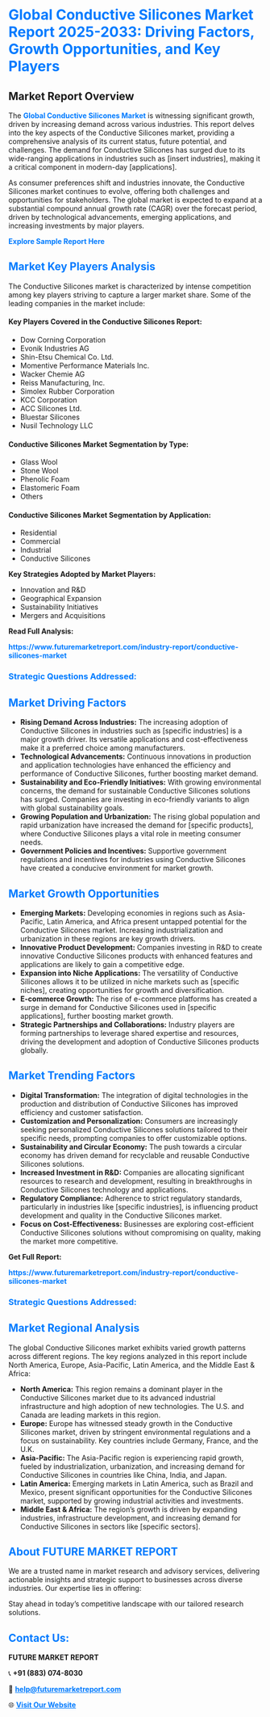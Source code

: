 <h1 style="color: #007BFF;">Global Conductive Silicones Market Report 2025-2033: Driving Factors, Growth Opportunities, and Key Players</h1>

<section id="overview">
<h2>Market Report Overview</h2>
<p>The <a href="https://www.futuremarketreport.com/industry-report/conductive-silicones-market" style="color: #007BFF; text-decoration: none;"><strong>Global Conductive Silicones Market</strong></a> is witnessing significant growth, driven by increasing demand across various industries. This report delves into the key aspects of the Conductive Silicones market, providing a comprehensive analysis of its current status, future potential, and challenges. The demand for Conductive Silicones has surged due to its wide-ranging applications in industries such as [insert industries], making it a critical component in modern-day [applications].</p>
<p>As consumer preferences shift and industries innovate, the Conductive Silicones market continues to evolve, offering both challenges and opportunities for stakeholders. The global market is expected to expand at a substantial compound annual growth rate (CAGR) over the forecast period, driven by technological advancements, emerging applications, and increasing investments by major players.</p>
</section>

<section id="overview">
<p><a href="https://www.futuremarketreport.com/request-sample/reportId=116408" style="color: #007BFF; text-decoration: none;"><strong>Explore Sample Report Here</strong></a></p>
</section>

<section id="key-players">
<h2 style="color: #007BFF;">Market Key Players Analysis</h2>
<p>The Conductive Silicones market is characterized by intense competition among key players striving to capture a larger market share. Some of the leading companies in the market include:</p>
<h4>Key Players Covered in the Conductive Silicones Report:</h4>
<ul><li>Dow Corning Corporation</li><li>Evonik Industries AG</li><li>Shin-Etsu Chemical Co. Ltd.</li><li>Momentive Performance Materials Inc.</li><li>Wacker Chemie AG</li><li>Reiss Manufacturing, Inc.</li><li>Simolex Rubber Corporation</li><li>KCC Corporation</li><li>ACC Silicones Ltd.</li><li>Bluestar Silicones</li><li>Nusil Technology LLC</li></ul>
<h4>Conductive Silicones Market Segmentation by Type:</h4>
<ul><li>Glass Wool</li><li>Stone Wool</li><li>Phenolic Foam</li><li>Elastomeric Foam</li><li>Others</li></ul>

<h4>Conductive Silicones Market Segmentation by Application:</h4>
<ul><li>Residential</li><li>Commercial</li><li>Industrial</li><li>Conductive Silicones</li></ul>
<p><strong>Key Strategies Adopted by Market Players:</strong></p>
<ul>
<li>Innovation and R&D</li>
<li>Geographical Expansion</li>
<li>Sustainability Initiatives</li>
<li>Mergers and Acquisitions</li>
</ul>
</section>

<section>
<p><strong>Read Full Analysis: </strong></p><a href="https://www.futuremarketreport.com/industry-report/conductive-silicones-market" style="color: #007BFF; text-decoration: none;"><strong>https://www.futuremarketreport.com/industry-report/conductive-silicones-market</strong></a>
<h3 style="color: #007BFF;">Strategic Questions Addressed:</h3>
</section>

<section id="driving-factors">
<h2 style="color: #007BFF;">Market Driving Factors</h2>
<ul>
<li><strong>Rising Demand Across Industries:</strong> The increasing adoption of Conductive Silicones in industries such as [specific industries] is a major growth driver. Its versatile applications and cost-effectiveness make it a preferred choice among manufacturers.</li>
<li><strong>Technological Advancements:</strong> Continuous innovations in production and application technologies have enhanced the efficiency and performance of Conductive Silicones, further boosting market demand.</li>
<li><strong>Sustainability and Eco-Friendly Initiatives:</strong> With growing environmental concerns, the demand for sustainable Conductive Silicones solutions has surged. Companies are investing in eco-friendly variants to align with global sustainability goals.</li>
<li><strong>Growing Population and Urbanization:</strong> The rising global population and rapid urbanization have increased the demand for [specific products], where Conductive Silicones plays a vital role in meeting consumer needs.</li>
<li><strong>Government Policies and Incentives:</strong> Supportive government regulations and incentives for industries using Conductive Silicones have created a conducive environment for market growth.</li>
</ul>
</section>

<section id="growth-opportunities">
<h2 style="color: #007BFF;">Market Growth Opportunities</h2>
<ul>
<li><strong>Emerging Markets:</strong> Developing economies in regions such as Asia-Pacific, Latin America, and Africa present untapped potential for the Conductive Silicones market. Increasing industrialization and urbanization in these regions are key growth drivers.</li>
<li><strong>Innovative Product Development:</strong> Companies investing in R&D to create innovative Conductive Silicones products with enhanced features and applications are likely to gain a competitive edge.</li>
<li><strong>Expansion into Niche Applications:</strong> The versatility of Conductive Silicones allows it to be utilized in niche markets such as [specific niches], creating opportunities for growth and diversification.</li>
<li><strong>E-commerce Growth:</strong> The rise of e-commerce platforms has created a surge in demand for Conductive Silicones used in [specific applications], further boosting market growth.</li>
<li><strong>Strategic Partnerships and Collaborations:</strong> Industry players are forming partnerships to leverage shared expertise and resources, driving the development and adoption of Conductive Silicones products globally.</li>
</ul>
</section>

<section id="trending-factors">
<h2 style="color: #007BFF;">Market Trending Factors</h2>
<ul>
<li><strong>Digital Transformation:</strong> The integration of digital technologies in the production and distribution of Conductive Silicones has improved efficiency and customer satisfaction.</li>
<li><strong>Customization and Personalization:</strong> Consumers are increasingly seeking personalized Conductive Silicones solutions tailored to their specific needs, prompting companies to offer customizable options.</li>
<li><strong>Sustainability and Circular Economy:</strong> The push towards a circular economy has driven demand for recyclable and reusable Conductive Silicones solutions.</li>
<li><strong>Increased Investment in R&D:</strong> Companies are allocating significant resources to research and development, resulting in breakthroughs in Conductive Silicones technology and applications.</li>
<li><strong>Regulatory Compliance:</strong> Adherence to strict regulatory standards, particularly in industries like [specific industries], is influencing product development and quality in the Conductive Silicones market.</li>
<li><strong>Focus on Cost-Effectiveness:</strong> Businesses are exploring cost-efficient Conductive Silicones solutions without compromising on quality, making the market more competitive.</li>
</ul>
</section>

<section>
<p><strong>Get Full Report: </strong></p><a href="https://www.futuremarketreport.com/industry-report/conductive-silicones-market" style="color: #007BFF; text-decoration: none;"><strong>https://www.futuremarketreport.com/industry-report/conductive-silicones-market</strong></a>
<h3 style="color: #007BFF;">Strategic Questions Addressed:</h3>
</section>


<section id="regional-analysis">
<h2 style="color: #007BFF;">Market Regional Analysis</h2>
<p>The global Conductive Silicones market exhibits varied growth patterns across different regions. The key regions analyzed in this report include North America, Europe, Asia-Pacific, Latin America, and the Middle East & Africa:</p>
<ul>
<li><strong>North America:</strong> This region remains a dominant player in the Conductive Silicones market due to its advanced industrial infrastructure and high adoption of new technologies. The U.S. and Canada are leading markets in this region.</li>
<li><strong>Europe:</strong> Europe has witnessed steady growth in the Conductive Silicones market, driven by stringent environmental regulations and a focus on sustainability. Key countries include Germany, France, and the U.K.</li>
<li><strong>Asia-Pacific:</strong> The Asia-Pacific region is experiencing rapid growth, fueled by industrialization, urbanization, and increasing demand for Conductive Silicones in countries like China, India, and Japan.</li>
<li><strong>Latin America:</strong> Emerging markets in Latin America, such as Brazil and Mexico, present significant opportunities for the Conductive Silicones market, supported by growing industrial activities and investments.</li>
<li><strong>Middle East & Africa:</strong> The region’s growth is driven by expanding industries, infrastructure development, and increasing demand for Conductive Silicones in sectors like [specific sectors].</li>
</ul>
</section>

<footer>
<h2 style="color: #007BFF;">About FUTURE MARKET REPORT</h2>
<p>We are a trusted name in market research and advisory services, delivering actionable insights and strategic support to businesses across diverse industries. Our expertise lies in offering:</p>

<p>Stay ahead in today’s competitive landscape with our tailored research solutions.</p>

<h2 style="color: #007BFF;">Contact Us:</h2>
<p><strong>FUTURE MARKET REPORT</strong></p>
<p>📞 <strong>+91 (883) 074-8030</strong></p>
<p>📧 <strong><a href="mailto:help@futuremarketreport.com" style="color: #007BFF;">help@futuremarketreport.com</a></strong></p>
<p>🌐 <strong><a href="https://www.futuremarketreport.com/" style="color: #007BFF;">Visit Our Website</a></strong></p>
</footer>